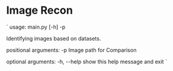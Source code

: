 # Image Recon
` usage: main.py [-h] -p

Identifying images based on datasets.

positional arguments:
  -p          Image path for Comparison

optional arguments:
  -h, --help  show this help message and exit `